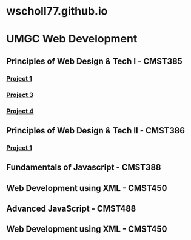 # wscholl77.github.io
# UMGC Web Development 
## Principles of Web Design & Tech I - CMST385  
### [Project 1](https://wscholl77.github.io/cmst385/Project1/index.html)
### [Project 3](https://wscholl77.github.io/cmst385/Project3/index.html)
### [Project 4](https://wscholl77.github.io/cmst385/project4/index.html)
## Principles of Web Design & Tech II - CMST386  
### [Project 1](https://wscholl77.github.io/Project1/index.html) 
## Fundamentals of Javascript - CMST388  
## Web Development using XML - CMST450  
## Advanced JavaScript - CMST488  
## Web Development using XML - CMST450  
